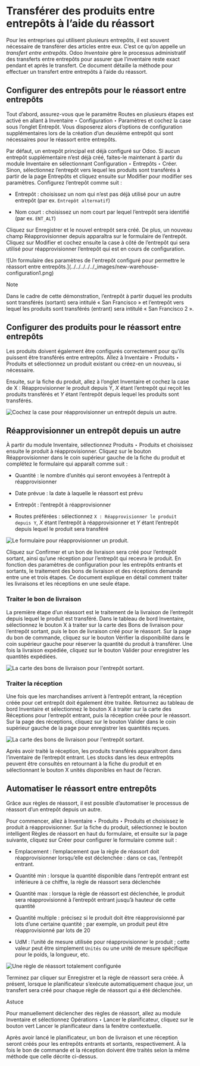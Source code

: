 # Transférer des produits entre entrepôts à l’aide du réassort

Pour les entreprises qui utilisent plusieurs entrepôts, il est souvent
nécessaire de transférer des articles entre eux. C’est ce qu’on appelle un
_transfert entre entrepôts_. Odoo _Inventaire_ gère le processus administratif
des transferts entre entrepôts pour assurer que l’inventaire reste exact
pendant et après le transfert. Ce document détaille la méthode pour effectuer
un transfert entre entrepôts à l’aide du réassort.

## Configurer des entrepôts pour le réassort entre entrepôts

Tout d’abord, assurez-vous que le paramètre Routes en plusieurs étapes est
activé en allant à Inventaire ‣ Configuration ‣ Paramètres et cochez la case
sous l’onglet Entrepôt. Vous disposerez alors d’options de configuration
supplémentaires lors de la création d’un deuxième entrepôt qui sont
nécessaires pour le réassort entre entrepôts.

Par défaut, un entrepôt principal est déjà configuré sur Odoo. Si aucun
entrepôt supplémentaire n’est déjà créé, faites-le maintenant à partir du
module Inventaire en sélectionnant Configuration ‣ Entrepôts ‣ Créer. Sinon,
sélectionnez l’entrepôt vers lequel les produits sont transférés à partir de
la page Entrepôts et cliquez ensuite sur Modifier pour modifier ses
paramètres. Configurez l’entrepôt comme suit :

  * Entrepôt : choisissez un nom qui n’est pas déjà utilisé pour un autre entrepôt (par ex. `Entrepôt alternatif`)

  * Nom court : choisissez un nom court par lequel l’entrepôt sera identifié (par ex. `ENT_ALT`)

Cliquez sur Enregistrer et le nouvel entrepôt sera créé. De plus, un nouveau
champ Réapprovisionner depuis apparaîtra sur le formulaire de l’entrepôt.
Cliquez sur Modifier et cochez ensuite la case à côté de l’entrepôt qui sera
utilisé pour réapprovisionner l’entrepôt qui est en cours de configuration.

![Un formulaire des paramètres de l'entrepôt configuré pour permettre le
réassort entre entrepôts.](../../../../../_images/new-warehouse-
configuration1.png)

Note

Dans le cadre de cette démonstration, l’entrepôt à partir duquel les produits
sont transférés (sortant) sera intitulé « San Francisco » et l’entrepôt vers
lequel les produits sont transférés (entrant) sera intitulé « San Francisco 2
».

## Configurer des produits pour le réassort entre entrepôts

Les produits doivent également être configurés correctement pour qu’ils
puissent être transférés entre entrepôts. Allez à Inventaire ‣ Produits ‣
Produits et sélectionnez un produit existant ou créez-en un nouveau, si
nécessaire.

Ensuite, sur la fiche du produit, allez à l’onglet Inventaire et cochez la
case de X : Réapprovisionner le produit depuis Y, _X_ étant l’entrepôt qui
reçoit les produits transférés et _Y_ étant l’entrepôt depuis lequel les
produits sont transférés.

![Cochez la case pour réapprovisionner un entrepôt depuis un
autre.](../../../../../_images/product-transfer-configuration.png)

## Réapprovisionner un entrepôt depuis un autre

À partir du module Inventaire, sélectionnez Produits ‣ Produits et choisissez
ensuite le produit à réapprovisionner. Cliquez sur le bouton Réapprovisionner
dans le coin supérieur gauche de la fiche du produit et complétez le
formulaire qui apparaît comme suit :

  * Quantité : le nombre d’unités qui seront envoyées à l’entrepôt à réapprovisionner

  * Date prévue : la date à laquelle le réassort est prévu

  * Entrepôt : l’entrepôt à réapprovisionner

  * Routes préférées : sélectionnez `X : Réapprovisionner le produit depuis Y`, _X_ étant l’entrepôt à réapprovisionner et _Y_ étant l’entrepôt depuis lequel le produit sera transféré

![Le formulaire pour réapprovisionner un
produit.](../../../../../_images/product-replenishment-form.png)

Cliquez sur Confirmer et un bon de livraison sera créé pour l’entrepôt
sortant, ainsi qu’une réception pour l’entrepôt qui recevra le produit. En
fonction des paramètres de configuration pour les entrepôts entrants et
sortants, le traitement des bons de livraison et des réceptions demande entre
une et trois étapes. Ce document explique en détail comment traiter les
livraisons et les réceptions en une seule étape.

### Traiter le bon de livraison

La première étape d’un réassort est le traitement de la livraison de
l’entrepôt depuis lequel le produit est transféré. Dans le tableau de bord
Inventaire, sélectionnez le bouton X à traiter sur la carte des Bons de
livraison pour l’entrepôt sortant, puis le bon de livraison créé pour le
réassort. Sur la page du bon de commande, cliquez sur le bouton Vérifier la
disponibilité dans le coin supérieur gauche pour réserver la quantité du
produit à transférer. Une fois la livraison expédiée, cliquez sur le bouton
Valider pour enregistrer les quantités expédiées.

![La carte des bons de livraison pour l'entrepôt
sortant.](../../../../../_images/delivery-orders-card.png)

### Traiter la réception

Une fois que les marchandises arrivent à l’entrepôt entrant, la réception
créée pour cet entrepôt doit également être traitée. Retournez au tableau de
bord Inventaire et sélectionnez le bouton X à traiter sur la carte des
Réceptions pour l’entrepôt entrant, puis la réception créée pour le réassort.
Sur la page des réceptions, cliquez sur le bouton Valider dans le coin
supérieur gauche de la page pour enregistrer les quantités reçues.

![La carte des bons de livraison pour l'entrepôt
sortant.](../../../../../_images/receipts-card.png)

Après avoir traité la réception, les produits transférés apparaîtront dans
l’inventaire de l’entrepôt entrant. Les stocks dans les deux entrepôts peuvent
être consultés en retournant à la fiche du produit et en sélectionnant le
bouton X unités disponibles en haut de l’écran.

## Automatiser le réassort entre entrepôts

Grâce aux règles de réassort, il est possible d’automatiser le processus de
réassort d’un entrepôt depuis un autre.

Pour commencer, allez à Inventaire ‣ Produits ‣ Produits et choisissez le
produit à réapprovisionner. Sur la fiche du produit, sélectionnez le bouton
intelligent Règles de réassort en haut du formulaire, et ensuite sur la page
suivante, cliquez sur Créer pour configurer le formulaire comme suit :

  * Emplacement : l’emplacement que la règle de réassort doit réapprovisionner lorsqu’elle est déclenchée : dans ce cas, l’entrepôt entrant.

  * Quantité min : lorsque la quantité disponible dans l’entrepôt entrant est inférieure à ce chiffre, la règle de réassort sera déclenchée

  * Quantité max : lorsque la règle de réassort est déclenchée, le produit sera réapprovisionné à l’entrepôt entrant jusqu’à hauteur de cette quantité

  * Quantité multiple : précisez si le produit doit être réapprovisionné par lots d’une certaine quantité ; par exemple, un produit peut être réapprovisionné par lots de 20

  * UdM : l’unité de mesure utilisée pour réapprovisionner le produit ; cette valeur peut être simplement `Unités` ou une unité de mesure spécifique pour le poids, la longueur, etc.

![Une règle de réassort totalement
configurée](../../../../../_images/reordering-rule-configuration.png)

Terminez par cliquer sur Enregistrer et la règle de réassort sera créée. À
présent, lorsque le planificateur s’exécute automatiquement chaque jour, un
transfert sera créé pour chaque règle de réassort qui a été déclenchée.

Astuce

Pour manuellement déclencher des règles de réassort, allez au module
Inventaire et sélectionnez Opérations ‣ Lancer le planificateur, cliquez sur
le bouton vert Lancer le planificateur dans la fenêtre contextuelle.

Après avoir lancé le planificateur, un bon de livraison et une réception
seront créés pour les entrepôts entrants et sortants, respectivement. À la
fois le bon de commande et la réception doivent être traités selon la même
méthode que celle décrite ci-dessus.

